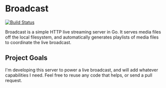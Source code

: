 # Broadcast
[![Build Status](https://travis-ci.org/omarqazi/broadcast.svg?branch=master)](https://travis-ci.org/omarqazi/broadcast)

Broadcast is a simple HTTP live streaming server in Go. It serves media files off the local filesystem, and automatically generates playlists of media files to coordinate the live broadcast.

## Project Goals
I'm developing this server to power a live broadcast, and will add whatever capabilities I need. Feel free to reuse any code that helps, or send a pull request.
